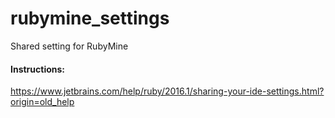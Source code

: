 # rubymine_settings
Shared setting for RubyMine

#### Instructions:

https://www.jetbrains.com/help/ruby/2016.1/sharing-your-ide-settings.html?origin=old_help
